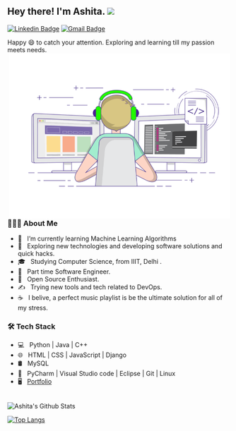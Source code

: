 
<h2> Hey there! I'm Ashita. <img src="https://github.com/souvikguria98/souvikguria98/blob/master/Hi.gif" width="25"></h2>

[![Linkedin Badge](https://img.shields.io/badge/-LinkedIn-blue?style=flat-square&logo=Linkedin&logoColor=white&link=https://www.linkedin.com/in/digitalplayer1125/)](https://www.linkedin.com/in/ashita-boyina-b99ba9153/)
[![Gmail Badge](https://img.shields.io/badge/-Gmail-c14438?style=flat-square&logo=Gmail&logoColor=white&link=mailto:rishi18304@iiitd.ac.in)](mailto:ashita19028@iiitd.ac.in)

Happy :smile: to catch your attention.
Exploring and learning till my passion meets needs.
<img align="right" alt="GIF" src="https://raw.githubusercontent.com/devSouvik/devSouvik/master/gif3.gif" width="500"/>

<h3> 👨🏻‍💻 About Me </h3>

- 🔭 &nbsp; I’m currently learning Machine Learning Algorithms
- 🤔 &nbsp; Exploring new technologies and developing software solutions and quick hacks.
- 🎓 &nbsp; Studying Computer Science, from IIIT, Delhi .
- 💼 &nbsp; Part time Software Engineer.
- 🌱 &nbsp; Open Source Enthusiast.
- ✍️ &nbsp; Trying new tools and tech related to DevOps.
- ☕ &nbsp; I belive, a perfect music playlist is be the ultimate solution for all of my stress. 

<h3>🛠 Tech Stack</h3>

- 💻 &nbsp; Python | Java | C++  
- 🌐 &nbsp; HTML | CSS | JavaScript | Django
- 🛢 &nbsp; MySQL 
- 🔧 &nbsp; PyCharm | Visual Studio code | Eclipse | Git | Linux
- 🖥 &nbsp; [Portfolio](https://ashcode028.github.io/)

<br>

<img align="center" src="https://github-readme-stats.vercel.app/api?username=ashcode028&include_all_commits=true&count_private=true&show_icons=true&line_height=20&title_color=7A7ADB&icon_color=2234AE&text_color=D3D3D3&bg_color=0,000000,130F40" alt="Ashita's Github Stats">

</br>

[![Top Langs](https://github-readme-stats.vercel.app/api/top-langs/?username=ashcode028&layout=compact&text_color=daf7dc&bg_color=151515)](https://github.com/ashcode028/github-readme-stats)

